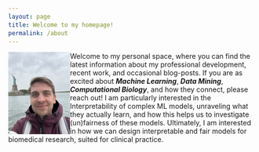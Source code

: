 ```yaml
---
layout: page
title: Welcome to my homepage!
permalink: /about
---
```


<img align="left" width="25%" src="/assets/img/jonasNY.png"> 

Welcome to my personal space, where you can find the latest information about my professional development, recent work, and occasional blog-posts. If you are as excited about ***Machine Learning***, ***Data Mining***, ***Computational Biology***, and how they connect, please reach out! I am particularly interested in the Interpretability of complex ML models, unraveling what they actually learn, and how this helps us to investigate (un)fairness of these models. Ultimately, I am interested in how we can design interpretable and fair models for biomedical research, suited for clinical practice.


